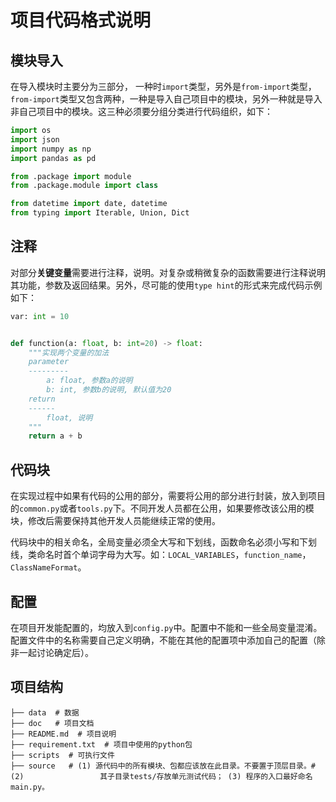 # 项目代码格式说明

## 模块导入

在导入模块时主要分为三部分， 一种时`import`类型，另外是`from-import`类型，`from-import`类型又包含两种，一种是导入自己项目中的模块，另外一种就是导入非自己项目中的模块。这三种必须要分组分类进行代码组织，如下：

```python
import os
import json
import numpy as np
import pandas as pd

from .package import module
from .package.module import class

from datetime import date, datetime
from typing import Iterable, Union, Dict
```

## 注释

对部分**关键变量**需要进行注释，说明。对复杂或稍微复杂的函数需要进行注释说明其功能，参数及返回结果。另外，尽可能的使用`type hint`的形式来完成代码示例如下：

```python
var: int = 10


def function(a: float, b: int=20) -> float:
    """实现两个变量的加法
    parameter
    ---------
        a: float, 参数a的说明
        b: int, 参数b的说明, 默认值为20
    return
    ------
        float, 说明
    """
    return a + b
```

## 代码块

在实现过程中如果有代码的公用的部分，需要将公用的部分进行封装，放入到项目的`common.py`或者`tools.py`下。不同开发人员都在公用，如果要修改该公用的模块，修改后需要保持其他开发人员能继续正常的使用。

代码块中的相关命名，全局变量必须全大写和下划线，函数命名必须小写和下划线，类命名时首个单词字母为大写。如：`LOCAL_VARIABLES`，`function_name`，`ClassNameFormat`。

## 配置

在项目开发能配置的，均放入到`config.py`中。配置中不能和一些全局变量混淆。配置文件中的名称需要自己定义明确，不能在其他的配置项中添加自己的配置（除非一起讨论确定后）。

## 项目结构

```
├── data  # 数据
├── doc   # 项目文档
├── README.md  # 项目说明
├── requirement.txt  # 项目中使用的python包
├── scripts  # 可执行文件
├── source   # (1) 源代码中的所有模块、包都应该放在此目录。不要置于顶层目录。#(2)                 其子目录tests/存放单元测试代码； (3) 程序的入口最好命名main.py。

```
